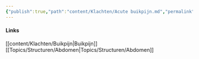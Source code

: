 ```yaml
---
{"publish":true,"path":"content/Klachten/Acute buikpijn.md","permalink":"/content/klachten/acute-buikpijn/","title":"Acute buikpijn","tags":["Klacht","Acute_Geneeskunde","MDL"]}
---
```












#### Links
[[content/Klachten/Buikpijn\|Buikpijn]]
[[Topics/Structuren/Abdomen\|Topics/Structuren/Abdomen]]
